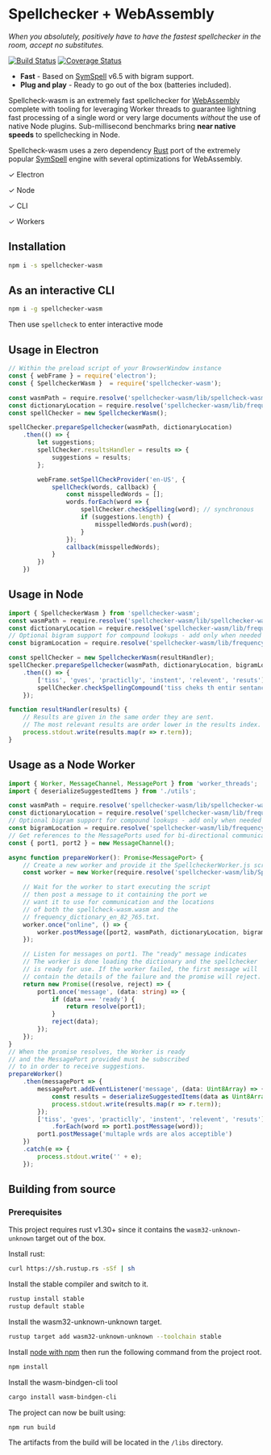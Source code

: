 # Spellchecker + WebAssembly
*When you absolutely, positively have to have the fastest spellchecker in the room, accept no substitutes.*

[![Build Status](https://travis-ci.org/justinwilaby/spellchecker-wasm.svg?branch=master)](https://travis-ci.org/justinwilaby/spellchecker-wasm)
[![Coverage Status](https://coveralls.io/repos/github/justinwilaby/spellchecker-wasm/badge.svg?branch=master)](https://coveralls.io/github/justinwilaby/spellchecker-wasm?branch=master)

* **Fast** - Based on [SymSpell](https://github.com/wolfgarbe/symspell) v6.5 with bigram support.
* **Plug and play** - Ready to go out of the box (batteries included).

Spellcheck-wasm is an extremely fast spellchecker for [WebAssembly](https://developer.mozilla.org/en-US/docs/WebAssembly) complete with
tooling for leveraging Worker threads to guarantee lightning fast processing of a single word or very large documents *without* the use
of native Node plugins. Sub-millisecond benchmarks bring **near native speeds** to spellchecking in Node.

Spellcheck-wasm uses a zero dependency [Rust](https://www.rust-lang.org/en-US/) port of the extremely popular [SymSpell](https://github.com/wolfgarbe/symspell)
engine with several optimizations for WebAssembly.

✓ Electron

✓ Node

✓ CLI

✓ Workers

## Installation
```bash
npm i -s spellchecker-wasm
```
## As an interactive CLI
```bash
npm i -g spellchecker-wasm
```
Then use `spellcheck` to enter interactive mode

## Usage in Electron
```js
// Within the preload script of your BrowserWindow instance
const { webFrame } = require('electron');
const { SpellcheckerWasm }  = require('spellchecker-wasm');

const wasmPath = require.resolve('spellchecker-wasm/lib/spellcheck-wasm.wasm');
const dictionaryLocation = require.resolve('spellchecker-wasm/lib/frequency_dictionary_en_82_765.txt');
const spellChecker = new SpellcheckerWasm();

spellChecker.prepareSpellchecker(wasmPath, dictionaryLocation)
    .then(() => {
        let suggestions;
        spellChecker.resultsHandler = results => {
            suggestions = results;
        };

        webFrame.setSpellCheckProvider('en-US', {
            spellCheck(words, callback) {
                const misspelledWords = [];
                words.forEach(word => {
                    spellChecker.checkSpelling(word); // synchronous
                    if (suggestions.length) {
                        misspelledWords.push(word);
                    }
                });
                callback(misspelledWords);
            }
        })
    })
```

## Usage in Node
```typescript
import { SpellcheckerWasm } from 'spellchecker-wasm';
const wasmPath = require.resolve('spellchecker-wasm/lib/spellchecker-wasm.wasm');
const dictionaryLocation = require.resolve('spellchecker-wasm/lib/frequency_dictionary_en_82_765.txt');
// Optional bigram support for compound lookups - add only when needed
const bigramLocation = require.resolve('spellchecker-wasm/lib/frequency_bigramdictionary_en_243_342.txt');

const spellChecker = new SpellcheckerWasm(resultHandler);
spellChecker.prepareSpellchecker(wasmPath, dictionaryLocation, bigramLocation)
    .then(() => {
        ['tiss', 'gves', 'practiclly', 'instent', 'relevent', 'resuts'].forEach(spellChecker.checkSpelling);
        spellChecker.checkSpellingCompound('tiss cheks th entir sentance')
    });

function resultHandler(results) {
    // Results are given in the same order they are sent.
    // The most relevant results are order lower in the results index.
    process.stdout.write(results.map(r => r.term));
}
```

## Usage as a Node Worker
```typescript
import { Worker, MessageChannel, MessagePort } from 'worker_threads';
import { deserializeSuggestedItems } from './utils';

const wasmPath = require.resolve('spellchecker-wasm/lib/spellchecker-wasm.wasm');
const dictionaryLocation = require.resolve('spellchecker-wasm/lib/frequency_dictionary_en_82_765.txt');
// Optional bigram support for compound lookups - add only when needed
const bigramLocation = require.resolve('spellchecker-wasm/lib/frequency_bigramdictionary_en_243_342.txt');
// Get references to the MessagePorts used for bi-directional communication
const { port1, port2 } = new MessageChannel();

async function prepareWorker(): Promise<MessagePort> {
    // Create a new worker and provide it the SpellcheckerWorker.js script
    const worker = new Worker(require.resolve('spellchecker-wasm/lib/SpellcheckerWorker.js'));

    // Wait for the worker to start executing the script
    // then post a message to it containing the port we 
    // want it to use for communication and the locations 
    // of both the spellcheck-wasm.wasm and the 
    // frequency_dictionary_en_82_765.txt.
    worker.once("online", () => {
        worker.postMessage([port2, wasmPath, dictionaryLocation, bigramLocation], [port2]); // bigramLocation required only for compound lookups
    });

    // Listen for messages on port1. The "ready" message indicates
    // The worker is done loading the dictionary and the spellchecker
    // is ready for use. If the worker failed, the first message will
    // contain the details of the failure and the promise will reject.
    return new Promise((resolve, reject) => {
        port1.once('message', (data: string) => {
            if (data === 'ready') {
                return resolve(port1);
            }
            reject(data);
        });
    });
}
// When the promise resolves, the Worker is ready 
// and the MessagePort provided must be subscribed 
// to in order to receive suggestions.
prepareWorker()
    .then(messagePort => {
        messagePort.addEventListener('message', (data: Uint8Array) => {
            const results = deserializeSuggestedItems(data as Uint8Array, 0, data.length);
            process.stdout.write(results.map(r => r.term));
        });
        ['tiss', 'gves', 'practiclly', 'instent', 'relevent', 'resuts']
            .forEach(word => port1.postMessage(word));
        port1.postMessage('multaple wrds are alos acceptible')
    })
    .catch(e => {
        process.stdout.write('' + e);
    });
```

## Building from source
### Prerequisites

This project requires rust v1.30+ since it contains the `wasm32-unknown-unknown` target out of the box.

Install rust:
```bash
curl https://sh.rustup.rs -sSf | sh
```
Install the stable compiler and switch to it.
```bash
rustup install stable
rustup default stable
```
Install the wasm32-unknown-unknown target.
```bash
rustup target add wasm32-unknown-unknown --toolchain stable
```
Install [node with npm](https://nodejs.org/en/) then run the following command from the project root.
```bash
npm install
```
Install the wasm-bindgen-cli tool
```bash
cargo install wasm-bindgen-cli
```
The project can now be built using:
```bash
npm run build
```
The artifacts from the build will be located in the `/libs` directory.
